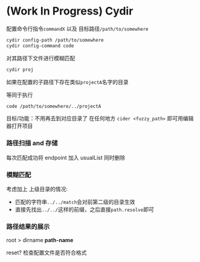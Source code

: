 # (Work In Progress) Cydir

配置命令行指令`commandX` 以及 目标路径`/path/to/somewhere`

```bash
cydir config-path /path/to/somewhere
cydir config-command code
```

对其路径下文件进行模糊匹配

```bash
cydir proj
```

如果在配置的子路径下存在类似`projectA`名字的目录

等同于执行

```bash
code /path/to/somewhere/../projectA
```

目标/功能：不用再去到对应目录了 在任何地方 `cider <fuzzy_path>` 即可用编辑器打开项目

### 路径扫描 and 存储

每次匹配成功将 endpoint 加入 usualList 同时删除

### 模糊匹配

考虑加上 上级目录的情况:

- 匹配的字符串`../../match`会对前第二级的目录生效
- 直接先找出`../../`这样的前缀，之后直接`path.resolve`即可

### 路径结果的展示

root > dirname **path-name**

reset? 检查配置文件是否符合格式